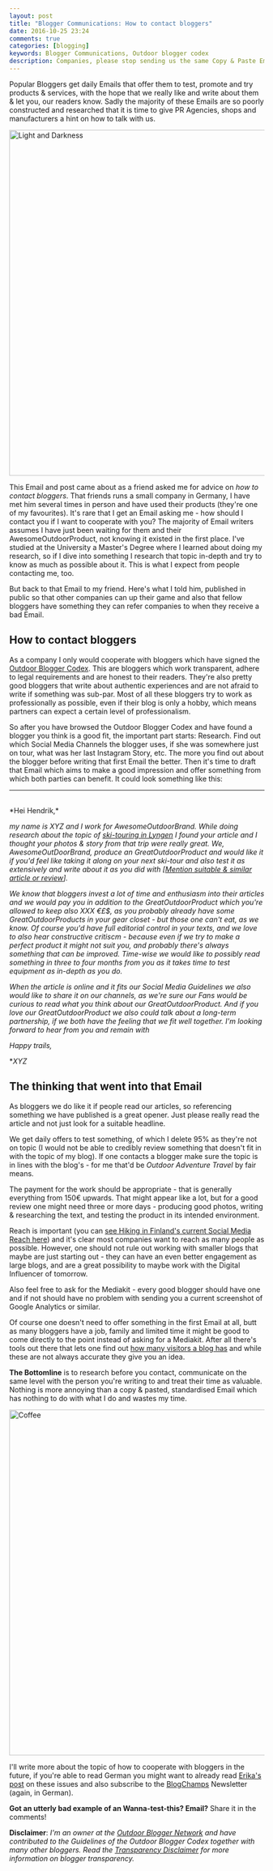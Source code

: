 ```yaml
---
layout: post
title: "Blogger Communications: How to contact bloggers"
date: 2016-10-25 23:24
comments: true
categories: [blogging]
keywords: Blogger Communications, Outdoor blogger codex
description: Companies, please stop sending us the same Copy & Paste Emails. Here's how to do it right!
---
```


Popular Bloggers get daily Emails that offer them to test, promote and try products & services, with the hope that we really like and write about them & let you, our readers know. Sadly the majority of these Emails are so poorly constructed and researched that it is time to give PR Agencies, shops and manufacturers a hint on how to talk with us.

<a data-flickr-embed="true"  href="https://www.flickr.com/photos/hendrikmorkel/30417085222/in/dateposted/" title="Light and Darkness"><img src="https://c7.staticflickr.com/6/5734/30417085222_857935f2cc_b.jpg" width="1024" height="683" alt="Light and Darkness"></a><script async src="//embedr.flickr.com/assets/client-code.js" charset="utf-8"></script>

<!-- more -->

This Email and post came about as a friend asked me for advice on *how to contact bloggers*. That friends runs a small company in Germany, I have met him several times in person and have used their products (they're one of my favourites). It's rare that I get an Email asking me - how should I contact you if I want to cooperate with you? The majority of Email writers assumes I have just been waiting for them and their AwesomeOutdoorProduct, not knowing it existed in the first place. I've studied at the University a Master's Degree where I learned about doing my research, so if I dive into something I research that topic in-depth and try to know as much as possible about it. This is what I expect from people contacting me, too. 

But back to that Email to my friend. Here's what I told him, published in public so that other companies can up their game and also that fellow bloggers have something they can refer companies to when they receive a bad Email.

## How to contact bloggers

As a company I only would cooperate with bloggers which have signed the [Outdoor Blogger Codex](http://www.outdoorbloggercodex.com/en/?noredirect=en_US). This are bloggers which work transparent, adhere to legal requirements and are honest to their readers. They're also pretty good bloggers that write about authentic experiences and are not afraid to write if something was sub-par. Most of all these bloggers try to work as professionally as possible, even if their blog is only a hobby, which means partners can expect a certain level of professionalism.

So after you have browsed the Outdoor Blogger Codex and have found a blogger you think is a good fit, the important part starts: Research. Find out which Social Media Channels the blogger uses, if she was somewhere just on tour, what was her last Instagram Story, etc. The more you find out about the blogger before writing that first Email the better. Then it's time to draft that Email which aims to make a good impression and offer something from which both parties can benefit. It could look something like this: 

----

<br>
*Hei Hendrik,*

*my name is XYZ and I work for AwesomeOutdoorBrand. While doing research about the topic of [ski-touring in Lyngen](https://hikinginfinland.com/2016/05/lyngen.html) I found your article and I thought your photos & story from that trip were really great. We, AwesomeOutDoorBrand, produce an GreatOutdoorProduct and would like it if you'd feel like taking it along on your next ski-tour and also test it as extensively and write about it as you did with [[Mention suitable & similar article or review](https://hikinginfinland.com/gear-reviews/)].* 

*We know that bloggers invest a lot of time and enthusiasm into their articles and we would pay you in addition to the GreatOutdoorProduct which you're allowed to keep also XXX €£$, as you probably already have some GreatOutdoorProducts in your gear closet - but those one can't eat, as we know. Of course you'd have full editorial control in your texts, and we love to also hear constructive critiscm - because even if we try to make a perfect product it might not suit you, and probably there's always something that can be improved. Time-wise we would like to possibly read something in three to four months from you as it takes time to test equipment as in-depth as you do.*

*When the article is online and it fits our Social Media Guidelines we also would like to share it on our channels, as we're sure our Fans would be curious to read what you think about our GreatOutdoorProduct. And if you love our GreatOutdoorProduct we also could talk about a long-term partnership, if we both have the feeling that we fit well together. I'm looking forward to hear from you and remain with* 

*Happy trails,*


**XYZ*

## The thinking that went into that Email

As bloggers we do like it if people read our articles, so referencing something we have published is a great opener. Just please really read the article and not just look for a suitable headline. 

We get daily offers to test something, of which I delete 95% as they're not on topic (I would not be able to credibly review something that doesn't fit in with the topic of my blog). If one contacts a blogger make sure the topic is in lines with the blog's - for me that'd be *Outdoor Adventure Travel* by fair means.

The payment for the work should be appropriate - that is generally everything from 150€ upwards. That might appear like a lot, but for a good review one might need three or more days - producing good photos, writing & researching the text, and testing the product in its intended environment.

Reach is important (you can [see Hiking in Finland's current Social Media Reach here](http://brandsome.fi/brand/hikinginfinland)) and it's clear most companies want to reach as many people as possible. However, one should not rule out working with smaller blogs that maybe are just starting out - they can have an even better engagement as large blogs, and are a great possibility to maybe work with the Digital Influencer of tomorrow.

Also feel free to ask for the Mediakit - every good blogger should have one and if not should have no problem with sending you a current screenshot of Google Analytics or similar. 

Of course one doesn't need to offer something in the first Email at all, butt as many bloggers have a job, family and limited time it might be good to come directly to the point instead of asking for a Mediakit. After all there's tools out there that lets one find out [how many visitors a blog has](https://www.similarweb.com/) and while these are not always accurate they give you an idea. 

**The Bottomline** is to research before you contact, communicate on the same level with the person you're writing to and treat their time as valuable. Nothing is more annoying than a copy & pasted, standardised Email which has nothing to do with what I do and wastes my time. 

<a data-flickr-embed="true"  href="https://www.flickr.com/photos/hendrikmorkel/29902999164/in/dateposted/" title="Coffee"><img src="https://c5.staticflickr.com/9/8640/29902999164_eb71cd2dfc_b.jpg" width="1024" height="683" alt="Coffee"></a><script async src="//embedr.flickr.com/assets/client-code.js" charset="utf-8"></script>

I'll write more about the topic of how to cooperate with bloggers in the future, if you're able to read German you might want to already read [Erika's post](http://ulligunde.com/2016/03/zum-umgang-mit-bloggern-teil-1-offtopic/) on these issues and also subscribe to the [BlogChamps](http://blogchamps.de) Newsletter (again, in German).

**Got an utterly bad example of an Wanna-test-this? Email?** Share it in the comments!

**Disclaimer**: *I'm an owner at the [Outdoor Blogger Network](http://en.outdoor-blogger-network.com) and have contributed to the Guidelines of the Outdoor Blogger Codex together with many other bloggers. Read the [Transparency Disclaimer](https://hikinginfinland.com/about/) for more information on blogger transparency.*